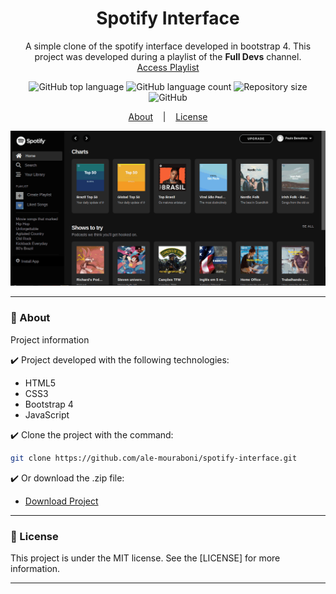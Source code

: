 <h1 align="center">Spotify Interface</h1>
<p align="center">A simple clone of the spotify interface developed in bootstrap 4. This project was developed during a playlist of the <strong>Full Devs</strong> channel.
</br>
<a href="https://www.youtube.com/playlist?list=PLyLHegP66K0kKeAODlZ9Ivh7Mm9i1_326">Access Playlist</a>
</p>

<p align="center">
  <img alt="GitHub top language" src="https://img.shields.io/github/languages/top/ale-mouraboni/spotify-interface">

  <img alt="GitHub language count" src="https://img.shields.io/github/languages/count/ale-mouraboni/spotify-interface">

  <img alt="Repository size" src="https://img.shields.io/github/repo-size/ale-mouraboni/spotify-interface">

  <img alt="GitHub" src="https://img.shields.io/github/license/ale-mouraboni/spotify-interface">
</p>

<p align="center">
  <a href="#rocket-about">About</a>
  &nbsp;&nbsp;&nbsp;|&nbsp;&nbsp;&nbsp;
  <a href="#memo-license">License</a>
</p>

![Demo](demo.gif)

---

### :rocket: About
Project information

:heavy_check_mark: Project developed with the following technologies:
* HTML5
* CSS3
* Bootstrap 4
* JavaScript

:heavy_check_mark: Clone the project with the command:

```sh
git clone https://github.com/ale-mouraboni/spotify-interface.git
```  
  
:heavy_check_mark: Or download the .zip file:  
  
* [Download Project](https://github.com/ale-mouraboni/spotify-interface/archive/refs/heads/main.zip)

---

### :memo: License
This project is under the MIT license. See the [LICENSE] for more information.

---
